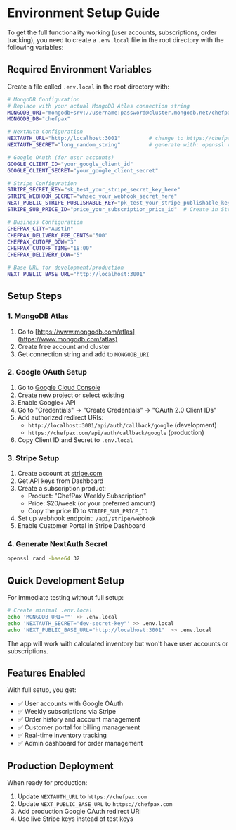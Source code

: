 # Environment Setup Guide

To get the full functionality working (user accounts, subscriptions, order tracking), you need to create a `.env.local` file in the root directory with the following variables:

## Required Environment Variables

Create a file called `.env.local` in the root directory with:

```bash
# MongoDB Configuration
# Replace with your actual MongoDB Atlas connection string
MONGODB_URI="mongodb+srv://username:password@cluster.mongodb.net/chefpax?retryWrites=true&w=majority"
MONGODB_DB="chefpax"

# NextAuth Configuration
NEXTAUTH_URL="http://localhost:3001"         # change to https://chefpax.com in prod
NEXTAUTH_SECRET="long_random_string"         # generate with: openssl rand -base64 32

# Google OAuth (for user accounts)
GOOGLE_CLIENT_ID="your_google_client_id"
GOOGLE_CLIENT_SECRET="your_google_client_secret"

# Stripe Configuration
STRIPE_SECRET_KEY="sk_test_your_stripe_secret_key_here"
STRIPE_WEBHOOK_SECRET="whsec_your_webhook_secret_here"
NEXT_PUBLIC_STRIPE_PUBLISHABLE_KEY="pk_test_your_stripe_publishable_key_here"
STRIPE_SUB_PRICE_ID="price_your_subscription_price_id"  # Create in Stripe Dashboard

# Business Configuration
CHEFPAX_CITY="Austin"
CHEFPAX_DELIVERY_FEE_CENTS="500"
CHEFPAX_CUTOFF_DOW="3"
CHEFPAX_CUTOFF_TIME="18:00"
CHEFPAX_DELIVERY_DOW="5"

# Base URL for development/production
NEXT_PUBLIC_BASE_URL="http://localhost:3001"
```

## Setup Steps

### 1. MongoDB Atlas
1. Go to [https://www.mongodb.com/atlas](https://www.mongodb.com/atlas)
2. Create free account and cluster
3. Get connection string and add to `MONGODB_URI`

### 2. Google OAuth Setup
1. Go to [Google Cloud Console](https://console.cloud.google.com/)
2. Create new project or select existing
3. Enable Google+ API
4. Go to "Credentials" → "Create Credentials" → "OAuth 2.0 Client IDs"
5. Add authorized redirect URIs:
   - `http://localhost:3001/api/auth/callback/google` (development)
   - `https://chefpax.com/api/auth/callback/google` (production)
6. Copy Client ID and Secret to `.env.local`

### 3. Stripe Setup
1. Create account at [stripe.com](https://stripe.com)
2. Get API keys from Dashboard
3. Create a subscription product:
   - Product: "ChefPax Weekly Subscription"
   - Price: $20/week (or your preferred amount)
   - Copy the price ID to `STRIPE_SUB_PRICE_ID`
4. Set up webhook endpoint: `/api/stripe/webhook`
5. Enable Customer Portal in Stripe Dashboard

### 4. Generate NextAuth Secret
```bash
openssl rand -base64 32
```

## Quick Development Setup

For immediate testing without full setup:

```bash
# Create minimal .env.local
echo 'MONGODB_URI=""' >> .env.local
echo 'NEXTAUTH_SECRET="dev-secret-key"' >> .env.local
echo 'NEXT_PUBLIC_BASE_URL="http://localhost:3001"' >> .env.local
```

The app will work with calculated inventory but won't have user accounts or subscriptions.

## Features Enabled

With full setup, you get:
- ✅ User accounts with Google OAuth
- ✅ Weekly subscriptions via Stripe
- ✅ Order history and account management
- ✅ Customer portal for billing management
- ✅ Real-time inventory tracking
- ✅ Admin dashboard for order management

## Production Deployment

When ready for production:
1. Update `NEXTAUTH_URL` to `https://chefpax.com`
2. Update `NEXT_PUBLIC_BASE_URL` to `https://chefpax.com`
3. Add production Google OAuth redirect URI
4. Use live Stripe keys instead of test keys